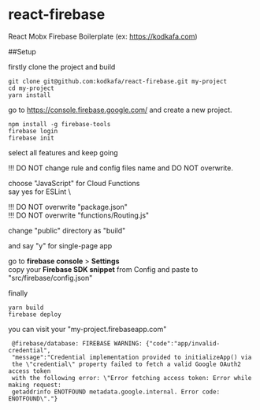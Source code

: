 # react-firebase
React Mobx Firebase Boilerplate (ex: https://kodkafa.com)


##Setup

firstly clone the project and build
```
git clone git@github.com:kodkafa/react-firebase.git my-project
cd my-project
yarn install
```

go to https://console.firebase.google.com/ and create a new project.

```
npm install -g firebase-tools
firebase login
firebase init
```
select all features and keep going

!!! DO NOT change rule and config files name and DO NOT overwrite.

choose "JavaScript" for Cloud Functions \
say yes for ESLint \

!!! DO NOT overwrite "package.json"\
!!! DO NOT overwrite "functions/Routing.js"

change "public" directory as "build"

and say "y" for single-page app

go to __firebase console__ > __Settings__\
copy your **Firebase SDK snippet** from Config 
and paste to "src/firebase/config.json"

finally
```
yarn build
firebase deploy
```

you can visit your  "my-project.firebaseapp.com" 

```
 @firebase/database: FIREBASE WARNING: {"code":"app/invalid-credential",
 "message":"Credential implementation provided to initializeApp() via 
 the \"credential\" property failed to fetch a valid Google OAuth2 access token 
 with the following error: \"Error fetching access token: Error while making request: 
 getaddrinfo ENOTFOUND metadata.google.internal. Error code: ENOTFOUND\"."} 
```

